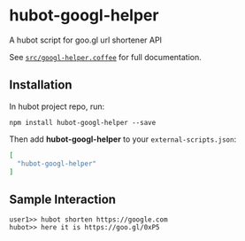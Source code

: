 # hubot-googl-helper

A hubot script for goo.gl url shortener API

See [`src/googl-helper.coffee`](src/googl-helper.coffee) for full documentation.

## Installation

In hubot project repo, run:

`npm install hubot-googl-helper --save`

Then add **hubot-googl-helper** to your `external-scripts.json`:

```json
[
  "hubot-googl-helper"
]
```

## Sample Interaction

```
user1>> hubot shorten https://google.com
hubot>> here it is https://goo.gl/0xP5
```
